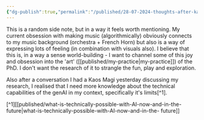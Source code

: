 ```yaml
---
{"dg-publish":true,"permalink":"/published/28-07-2024-thoughts-after-kaos-magi/","noteIcon":"","visibility":"public","description":"random side note, but in a way it feels worth mentioning. My current obsession with making music (algorithmically) of course connects to my musician background ","updated":"2025-10-15T21:01:33.999Z","dgPassFrontmatter":true}
---
```


This is a random side note, but in a way it feels worth mentioning. My current obsession with making music (algorithmically) obviously connects to my music background (orchestra + French Horn) but also is a way of expressing lots of feeling (in combination with visuals also). I believe that this is, in a way a sense world-building - I want to channel some of this joy and obsession into the 'art' ([[published/my-practice\|my-practice]]) of the PhD. I don't want the research of it to strangle the fun, play and exploration. 

Also after a conversation I had a Kaos Magi yesterday discussing my research, I realised that I need more knowledge about the technical capabilities of the genAI in my context, specifically it's limits[^1].

[^1][[published/what-is-technically-possible-with-AI-now-and-in-the- future\|what-is-technically-possible-with-AI-now-and-in-the- future]] 